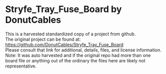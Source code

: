 
# Stryfe_Tray_Fuse_Board by DonutCables  
This is a harvested standardized copy of a project from github.  
The original project can be found at:  
https://github.com/DonutCables/Stryfe_Tray_Fuse_Board  
Please consult that link for additional, details, files, and license information.  
Note: It was auto harvested and if the original repo had more than one board file or anything out of the ordinary the files here are likely not representative.  
    